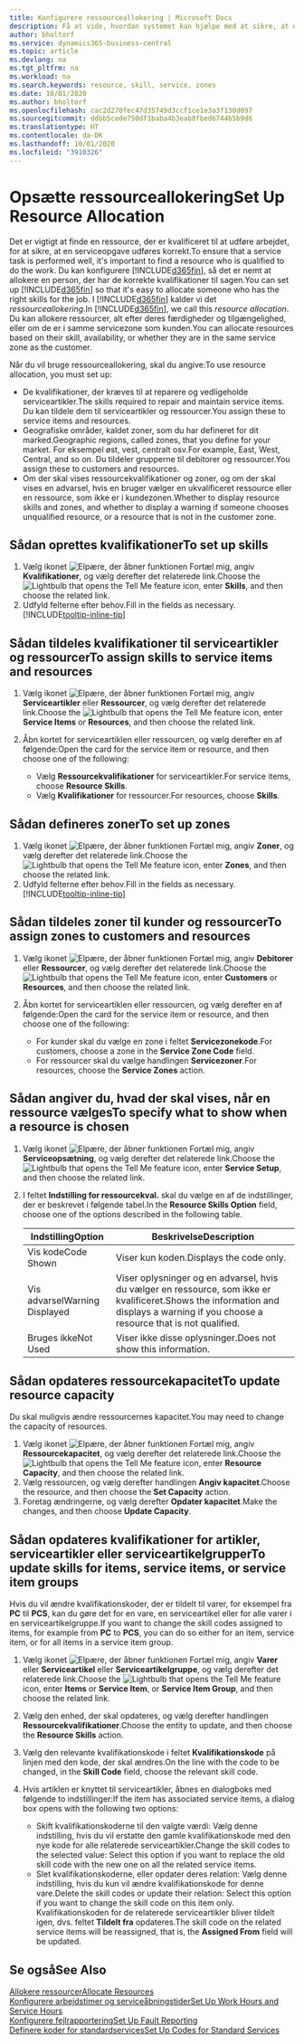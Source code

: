 ```yaml
---
title: Konfigurere ressourceallokering | Microsoft Docs
description: Få at vide, hvordan systemet kan hjælpe med at sikre, at den person, du tildeler en serviceydelse, har de nødvendige kvalifikationer til at udføre ydelsen.
author: bholtorf
ms.service: dynamics365-business-central
ms.topic: article
ms.devlang: na
ms.tgt_pltfrm: na
ms.workload: na
ms.search.keywords: resource, skill, service, zones
ms.date: 10/01/2020
ms.author: bholtorf
ms.openlocfilehash: cac2d270fec47d35749d3ccf1ce1e3a3f130d097
ms.sourcegitcommit: ddbb5cede750df1baba4b3eab8fbed6744b5b9d6
ms.translationtype: HT
ms.contentlocale: da-DK
ms.lasthandoff: 10/01/2020
ms.locfileid: "3910326"
---
```

# <a name="set-up-resource-allocation"></a><span data-ttu-id="c9c4e-103">Opsætte ressourceallokering</span><span class="sxs-lookup"><span data-stu-id="c9c4e-103">Set Up Resource Allocation</span></span>
<span data-ttu-id="c9c4e-104">Det er vigtigt at finde en ressource, der er kvalificeret til at udføre arbejdet, for at sikre, at en serviceopgave udføres korrekt.</span><span class="sxs-lookup"><span data-stu-id="c9c4e-104">To ensure that a service task is performed well, it's important to find a resource who is qualified to do the work.</span></span> <span data-ttu-id="c9c4e-105">Du kan konfigurere [!INCLUDE[d365fin](includes/d365fin_md.md)], så det er nemt at allokere en person, der har de korrekte kvalifikationer til sagen.</span><span class="sxs-lookup"><span data-stu-id="c9c4e-105">You can set up [!INCLUDE[d365fin](includes/d365fin_md.md)] so that it's easy to allocate someone who has the right skills for the job.</span></span> <span data-ttu-id="c9c4e-106">I [!INCLUDE[d365fin](includes/d365fin_md.md)] kalder vi det _ressourceallokering_.</span><span class="sxs-lookup"><span data-stu-id="c9c4e-106">In [!INCLUDE[d365fin](includes/d365fin_md.md)], we call this _resource allocation_.</span></span> <span data-ttu-id="c9c4e-107">Du kan allokere ressourcer, alt efter deres færdigheder og tilgængelighed, eller om de er i samme servicezone som kunden.</span><span class="sxs-lookup"><span data-stu-id="c9c4e-107">You can allocate resources based on their skill, availability, or whether they are in the same service zone as the customer.</span></span> 

<span data-ttu-id="c9c4e-108">Når du vil bruge ressourceallokering, skal du angive:</span><span class="sxs-lookup"><span data-stu-id="c9c4e-108">To use resource allocation, you must set up:</span></span>  
  
* <span data-ttu-id="c9c4e-109">De kvalifikationer, der kræves til at reparere og vedligeholde serviceartikler.</span><span class="sxs-lookup"><span data-stu-id="c9c4e-109">The skills required to repair and maintain service items.</span></span> <span data-ttu-id="c9c4e-110">Du kan tildele dem til serviceartikler og ressourcer.</span><span class="sxs-lookup"><span data-stu-id="c9c4e-110">You assign these to service items and resources.</span></span>  
* <span data-ttu-id="c9c4e-111">Geografiske områder, kaldet zoner, som du har defineret for dit marked.</span><span class="sxs-lookup"><span data-stu-id="c9c4e-111">Geographic regions, called zones, that you define for your market.</span></span> <span data-ttu-id="c9c4e-112">For eksempel øst, vest, centralt osv.</span><span class="sxs-lookup"><span data-stu-id="c9c4e-112">For example, East, West, Central, and so on.</span></span> <span data-ttu-id="c9c4e-113">Du tildeler grupperne til debitorer og ressourcer.</span><span class="sxs-lookup"><span data-stu-id="c9c4e-113">You assign these to customers and resources.</span></span>  
* <span data-ttu-id="c9c4e-114">Om der skal vises ressourcekvalifikationer og zoner, og om der skal vises en advarsel, hvis en bruger vælger en ukvalificeret ressource eller en ressource, som ikke er i kundezonen.</span><span class="sxs-lookup"><span data-stu-id="c9c4e-114">Whether to display resource skills and zones, and whether to display a warning if someone chooses unqualified resource, or a resource that is not in the customer zone.</span></span>  

## <a name="to-set-up-skills"></a><span data-ttu-id="c9c4e-115">Sådan oprettes kvalifikationer</span><span class="sxs-lookup"><span data-stu-id="c9c4e-115">To set up skills</span></span>
1. <span data-ttu-id="c9c4e-116">Vælg ikonet ![Elpære, der åbner funktionen Fortæl mig](media/ui-search/search_small.png "Fortæl mig, hvad du vil foretage dig"), angiv **Kvalifikationer**, og vælg derefter det relaterede link.</span><span class="sxs-lookup"><span data-stu-id="c9c4e-116">Choose the ![Lightbulb that opens the Tell Me feature](media/ui-search/search_small.png "Tell me what you want to do") icon, enter **Skills**, and then choose the related link.</span></span>  
2. <span data-ttu-id="c9c4e-117">Udfyld felterne efter behov.</span><span class="sxs-lookup"><span data-stu-id="c9c4e-117">Fill in the fields as necessary.</span></span> [!INCLUDE[tooltip-inline-tip](includes/tooltip-inline-tip_md.md)]  

## <a name="to-assign-skills-to-service-items-and-resources"></a><span data-ttu-id="c9c4e-118">Sådan tildeles kvalifikationer til serviceartikler og ressourcer</span><span class="sxs-lookup"><span data-stu-id="c9c4e-118">To assign skills to service items and resources</span></span>
1. <span data-ttu-id="c9c4e-119">Vælg ikonet ![Elpære, der åbner funktionen Fortæl mig](media/ui-search/search_small.png "Fortæl mig, hvad du vil foretage dig"), angiv **Serviceartikler** eller **Ressourcer**, og vælg derefter det relaterede link.</span><span class="sxs-lookup"><span data-stu-id="c9c4e-119">Choose the ![Lightbulb that opens the Tell Me feature](media/ui-search/search_small.png "Tell me what you want to do") icon, enter **Service Items** or **Resources**, and then choose the related link.</span></span>  
2. <span data-ttu-id="c9c4e-120">Åbn kortet for serviceartiklen eller ressourcen, og vælg derefter en af følgende:</span><span class="sxs-lookup"><span data-stu-id="c9c4e-120">Open the card for the service item or resource, and then choose one of the following:</span></span>  
  
    * <span data-ttu-id="c9c4e-121">Vælg **Ressourcekvalifikationer** for serviceartikler.</span><span class="sxs-lookup"><span data-stu-id="c9c4e-121">For service items, choose **Resource Skills**.</span></span>  
    * <span data-ttu-id="c9c4e-122">Vælg **Kvalifikationer** for ressourcer.</span><span class="sxs-lookup"><span data-stu-id="c9c4e-122">For resources, choose **Skills**.</span></span>  

## <a name="to-set-up-zones"></a><span data-ttu-id="c9c4e-123">Sådan defineres zoner</span><span class="sxs-lookup"><span data-stu-id="c9c4e-123">To set up zones</span></span>
1. <span data-ttu-id="c9c4e-124">Vælg ikonet ![Elpære, der åbner funktionen Fortæl mig](media/ui-search/search_small.png "Fortæl mig, hvad du vil foretage dig"), angiv **Zoner**, og vælg derefter det relaterede link.</span><span class="sxs-lookup"><span data-stu-id="c9c4e-124">Choose the ![Lightbulb that opens the Tell Me feature](media/ui-search/search_small.png "Tell me what you want to do") icon, enter **Zones**, and then choose the related link.</span></span>  
2. <span data-ttu-id="c9c4e-125">Udfyld felterne efter behov.</span><span class="sxs-lookup"><span data-stu-id="c9c4e-125">Fill in the fields as necessary.</span></span> [!INCLUDE[tooltip-inline-tip](includes/tooltip-inline-tip_md.md)]  

## <a name="to-assign-zones-to-customers-and-resources"></a><span data-ttu-id="c9c4e-126">Sådan tildeles zoner til kunder og ressourcer</span><span class="sxs-lookup"><span data-stu-id="c9c4e-126">To assign zones to customers and resources</span></span> 
1. <span data-ttu-id="c9c4e-127">Vælg ikonet ![Elpære, der åbner funktionen Fortæl mig](media/ui-search/search_small.png "Fortæl mig, hvad du vil foretage dig"), angiv **Debitorer** eller **Ressourcer**, og vælg derefter det relaterede link.</span><span class="sxs-lookup"><span data-stu-id="c9c4e-127">Choose the ![Lightbulb that opens the Tell Me feature](media/ui-search/search_small.png "Tell me what you want to do") icon, enter **Customers** or **Resources**, and then choose the related link.</span></span>  
2. <span data-ttu-id="c9c4e-128">Åbn kortet for serviceartiklen eller ressourcen, og vælg derefter en af følgende:</span><span class="sxs-lookup"><span data-stu-id="c9c4e-128">Open the card for the service item or resource, and then choose one of the following:</span></span>  
  
    * <span data-ttu-id="c9c4e-129">For kunder skal du vælge en zone i feltet **Servicezonekode**.</span><span class="sxs-lookup"><span data-stu-id="c9c4e-129">For customers, choose a zone in the **Service Zone Code** field.</span></span>  
    * <span data-ttu-id="c9c4e-130">For ressourcer skal du vælge handlingen **Servicezoner**.</span><span class="sxs-lookup"><span data-stu-id="c9c4e-130">For resources, choose the **Service Zones** action.</span></span>  

## <a name="to-specify-what-to-show-when-a-resource-is-chosen"></a><span data-ttu-id="c9c4e-131">Sådan angiver du, hvad der skal vises, når en ressource vælges</span><span class="sxs-lookup"><span data-stu-id="c9c4e-131">To specify what to show when a resource is chosen</span></span>
1. <span data-ttu-id="c9c4e-132">Vælg ikonet ![Elpære, der åbner funktionen Fortæl mig](media/ui-search/search_small.png "Fortæl mig, hvad du vil foretage dig"), angiv **Serviceopsætning**, og vælg derefter det relaterede link.</span><span class="sxs-lookup"><span data-stu-id="c9c4e-132">Choose the ![Lightbulb that opens the Tell Me feature](media/ui-search/search_small.png "Tell me what you want to do") icon, enter **Service Setup**, and then choose the related link.</span></span> 
2. <span data-ttu-id="c9c4e-133">I feltet **Indstilling for ressourcekval.** skal du vælge en af de indstillinger, der er beskrevet i følgende tabel.</span><span class="sxs-lookup"><span data-stu-id="c9c4e-133">In the **Resource Skills Option** field, choose one of the options described in the following table.</span></span>  
  
    |<span data-ttu-id="c9c4e-134">**Indstilling**</span><span class="sxs-lookup"><span data-stu-id="c9c4e-134">**Option**</span></span>|<span data-ttu-id="c9c4e-135">**Beskrivelse**</span><span class="sxs-lookup"><span data-stu-id="c9c4e-135">**Description**</span></span>|  
    |------------|-------------|  
    |<span data-ttu-id="c9c4e-136">Vis kode</span><span class="sxs-lookup"><span data-stu-id="c9c4e-136">Code Shown</span></span> | <span data-ttu-id="c9c4e-137">Viser kun koden.</span><span class="sxs-lookup"><span data-stu-id="c9c4e-137">Displays the code only.</span></span>|  
    |<span data-ttu-id="c9c4e-138">Vis advarsel</span><span class="sxs-lookup"><span data-stu-id="c9c4e-138">Warning Displayed</span></span> | <span data-ttu-id="c9c4e-139">Viser oplysninger og en advarsel, hvis du vælger en ressource, som ikke er kvalificeret.</span><span class="sxs-lookup"><span data-stu-id="c9c4e-139">Shows the information and displays a warning if you choose a resource that is not qualified.</span></span>|  
    |<span data-ttu-id="c9c4e-140">Bruges ikke</span><span class="sxs-lookup"><span data-stu-id="c9c4e-140">Not Used</span></span> | <span data-ttu-id="c9c4e-141">Viser ikke disse oplysninger.</span><span class="sxs-lookup"><span data-stu-id="c9c4e-141">Does not show this information.</span></span>|  

## <a name="to-update-resource-capacity"></a><span data-ttu-id="c9c4e-142">Sådan opdateres ressourcekapacitet</span><span class="sxs-lookup"><span data-stu-id="c9c4e-142">To update resource capacity</span></span>  
<span data-ttu-id="c9c4e-143">Du skal muligvis ændre ressourcernes kapacitet.</span><span class="sxs-lookup"><span data-stu-id="c9c4e-143">You may need to change the capacity of resources.</span></span>  
  
1. <span data-ttu-id="c9c4e-144">Vælg ikonet ![Elpære, der åbner funktionen Fortæl mig](media/ui-search/search_small.png "Fortæl mig, hvad du vil foretage dig"), angiv **Ressourcekapacitet**, og vælg derefter det relaterede link.</span><span class="sxs-lookup"><span data-stu-id="c9c4e-144">Choose the ![Lightbulb that opens the Tell Me feature](media/ui-search/search_small.png "Tell me what you want to do") icon, enter **Resource Capacity**, and then choose the related link.</span></span>  
2. <span data-ttu-id="c9c4e-145">Vælg ressourcen, og vælg derefter handlingen **Angiv kapacitet**.</span><span class="sxs-lookup"><span data-stu-id="c9c4e-145">Choose the resource, and then choose the **Set Capacity** action.</span></span>  
3. <span data-ttu-id="c9c4e-146">Foretag ændringerne, og vælg derefter **Opdater kapacitet**.</span><span class="sxs-lookup"><span data-stu-id="c9c4e-146">Make the changes, and then choose **Update Capacity**.</span></span>  

## <a name="to-update-skills-for-items-service-items-or-service-item-groups"></a><span data-ttu-id="c9c4e-147">Sådan opdateres kvalifikationer for artikler, serviceartikler eller serviceartikelgrupper</span><span class="sxs-lookup"><span data-stu-id="c9c4e-147">To update skills for items, service items, or service item groups</span></span>
<span data-ttu-id="c9c4e-148">Hvis du vil ændre kvalifikationskoder, der er tildelt til varer, for eksempel fra **PC** til **PCS**, kan du gøre det for en vare, en serviceartikel eller for alle varer i en serviceartikelgruppe.</span><span class="sxs-lookup"><span data-stu-id="c9c4e-148">If you want to change the skill codes assigned to items, for example from **PC** to **PCS**, you can do so either for an item, service item, or for all items in a service item group.</span></span>  
  
1. <span data-ttu-id="c9c4e-149">Vælg ikonet ![Elpære, der åbner funktionen Fortæl mig](media/ui-search/search_small.png "Fortæl mig, hvad du vil foretage dig"), angiv **Varer** eller **Serviceartikel** eller **Serviceartikelgruppe**, og vælg derefter det relaterede link.</span><span class="sxs-lookup"><span data-stu-id="c9c4e-149">Choose the ![Lightbulb that opens the Tell Me feature](media/ui-search/search_small.png "Tell me what you want to do") icon, enter **Items** or **Service Item**, or **Service Item Group**, and then choose the related link.</span></span>  
2. <span data-ttu-id="c9c4e-150">Vælg den enhed, der skal opdateres, og vælg derefter handlingen **Ressourcekvalifikationer**.</span><span class="sxs-lookup"><span data-stu-id="c9c4e-150">Choose the entity to update, and then choose the **Resource Skills** action.</span></span>  
3. <span data-ttu-id="c9c4e-151">Vælg den relevante kvalifikationskode i feltet **Kvalifikationskode** på linjen med den kode, der skal ændres.</span><span class="sxs-lookup"><span data-stu-id="c9c4e-151">On the line with the code to be changed, in the **Skill Code** field, choose the relevant skill code.</span></span>  
4.  <span data-ttu-id="c9c4e-152">Hvis artiklen er knyttet til serviceartikler, åbnes en dialogboks med følgende to indstillinger:</span><span class="sxs-lookup"><span data-stu-id="c9c4e-152">If the item has associated service items, a dialog box opens with the following two options:</span></span>  
  
    * <span data-ttu-id="c9c4e-153">Skift kvalifikationskoderne til den valgte værdi: Vælg denne indstilling, hvis du vil erstatte den gamle kvalifikationskode med den nye kode for alle relaterede serviceartikler.</span><span class="sxs-lookup"><span data-stu-id="c9c4e-153">Change the skill codes to the selected value: Select this option if you want to replace the old skill code with the new one on all the related service items.</span></span>  
    * <span data-ttu-id="c9c4e-154">Slet kvalifikationskoderne, eller opdater deres relation: Vælg denne indstilling, hvis du kun vil ændre kvalifikationskode for denne vare.</span><span class="sxs-lookup"><span data-stu-id="c9c4e-154">Delete the skill codes or update their relation: Select this option if you want to change the skill code on this item only.</span></span> <span data-ttu-id="c9c4e-155">Kvalifikationskoden for de relaterede serviceartikler bliver tildelt igen, dvs. feltet **Tildelt fra** opdateres.</span><span class="sxs-lookup"><span data-stu-id="c9c4e-155">The skill code on the related service items will be reassigned, that is, the **Assigned From** field will be updated.</span></span>  
  
## <a name="see-also"></a><span data-ttu-id="c9c4e-156">Se også</span><span class="sxs-lookup"><span data-stu-id="c9c4e-156">See Also</span></span>
[<span data-ttu-id="c9c4e-157">Allokere ressourcer</span><span class="sxs-lookup"><span data-stu-id="c9c4e-157">Allocate Resources</span></span>](service-how-to-allocate-resources.md)  
[<span data-ttu-id="c9c4e-158">Konfigurere arbejdstimer og serviceåbningstider</span><span class="sxs-lookup"><span data-stu-id="c9c4e-158">Set Up Work Hours and Service Hours</span></span>](service-how-setup-work-service-hours.md)  
[<span data-ttu-id="c9c4e-159">Konfigurere fejlrapportering</span><span class="sxs-lookup"><span data-stu-id="c9c4e-159">Set Up Fault Reporting</span></span>](service-how-setup-fault-reporting.md)  
[<span data-ttu-id="c9c4e-160">Definere koder for standardservices</span><span class="sxs-lookup"><span data-stu-id="c9c4e-160">Set Up Codes for Standard Services</span></span>](service-how-setup-service-coding.md)  
 

